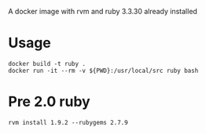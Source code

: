 A docker image with rvm and ruby 3.3.30 already installed

# Usage

```
docker build -t ruby .
docker run -it --rm -v ${PWD}:/usr/local/src ruby bash
```

# Pre 2.0 ruby

```
rvm install 1.9.2 --rubygems 2.7.9
```

